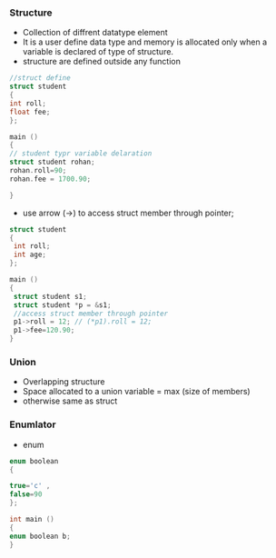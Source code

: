 ### **Structure**
- Collection of diffrent datatype element
- It is a user define data type and memory is allocated only when a variable is declared of type of structure.
- structure are defined outside any function
```c
//struct define
struct student 
{
int roll;
float fee;
};

main ()
{
// student typr variable delaration
struct student rohan;
rohan.roll=90;
rohan.fee = 1700.90;

}
```
- use arrow (->) to access struct member through pointer;
```c
struct student 
{
 int roll;
 int age;
};

main ()
{
 struct student s1;
 struct student *p = &s1;
 //access struct member through pointer
 p1->roll = 12; // (*p1).roll = 12;
 p1->fee=120.90; 
}
```


### **Union**
- Overlapping structure 
- Space allocated to a union variable = max (size of  members)
- otherwise same as struct


### **Enumlator**
- enum 
 ```c
enum boolean
{

 true='c' ,
 false=90
};

int main ()
{
 enum boolean b;
}
 
```